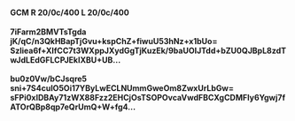 #### GCM R 20/0c/400 L 20/0c/400
**7iFarm2BMVTsTgda**<br/>**jK/qC/n3QkHBapTjGvu+kspChZ+fiwuU53hNz+x1bUo=**<br/>**Szliea6f+XIfCC7t3WXppJXydGgTjKuzEk/9baUOIJTdd+bZU0QJBpL8zdTwJdLEdGFLCPJEkIXBU+UB...**<br/><br/>
**bu0z0Vw/bCJsqre5**<br/>**sni+7S4cuIO5Oi17YByLwECLNUmmGweOm8ZwxUrLbGw=**<br/>**sFPi0xIDBAy71zWX88Fzz2EHCjOsTSOPOvcaVwdFBCXgCDMFIy6Ygwj7fATOrQBp8qp7eQrUmQ+W+fg4...**